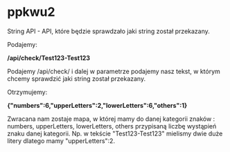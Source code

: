 # ppkwu2

String API - API, które będzie sprawdzało jaki string został przekazany.

Podajemy:

**/api/check/Test123-Test123**

Podajemy /api/check/ i dalej w parametrze podajemy nasz tekst, w którym chcemy sprawdzić jaki string został przekazany.

Otrzymujemy:

**{"numbers":6,"upperLetters":2,"lowerLetters":6,"others":1}**

Zwracana nam zostaje mapa, w której mamy do danej kategorii znaków : numbers, upperLetters, lowerLetters, others przypisaną liczbę wystąpień znaku danej kategorii.
Np. w tekście "Test123-Test123" mielismy dwie duże litery dlatego mamy "upperLetters":2.
